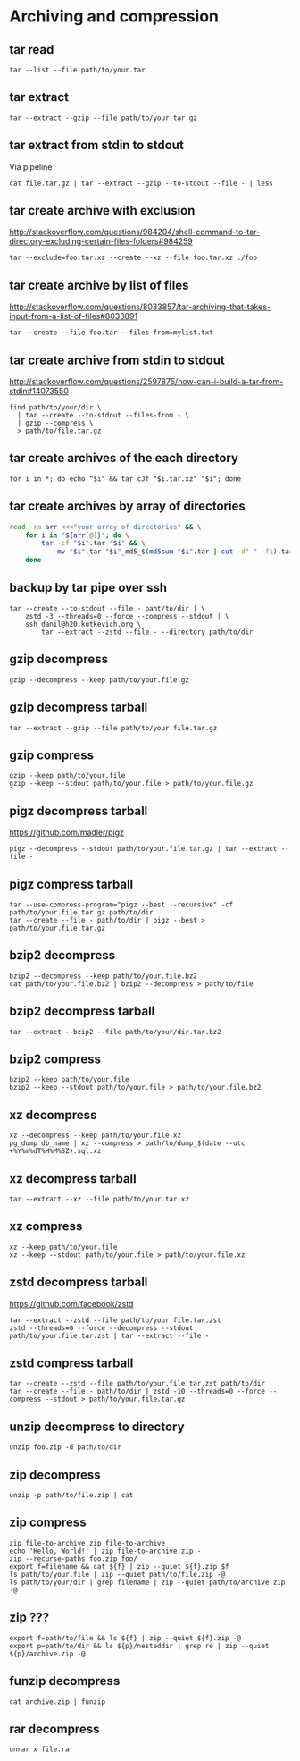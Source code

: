 # Archiving and compression

## tar read

    tar --list --file path/to/your.tar

## tar extract

    tar --extract --gzip --file path/to/your.tar.gz

## tar extract from stdin to stdout

Via pipeline

    cat file.tar.gz | tar --extract --gzip --to-stdout --file - | less

## tar create archive with exclusion

<http://stackoverflow.com/questions/984204/shell-command-to-tar-directory-excluding-certain-files-folders#984259>

    tar --exclude=foo.tar.xz --create --xz --file foo.tar.xz ./foo

## tar create archive by list of files

<http://stackoverflow.com/questions/8033857/tar-archiving-that-takes-input-from-a-list-of-files#8033891>

    tar --create --file foo.tar --files-from=mylist.txt

## tar create archive from stdin to stdout

<http://stackoverflow.com/questions/2597875/how-can-i-build-a-tar-from-stdin#14073550>

    find path/to/your/dir \
      | tar --create --to-stdout --files-from - \
      | gzip --compress \
      > path/to/file.tar.gz

## tar create archives of the each directory

    for i in *; do echo "$i" && tar cJf "$i.tar.xz" "$i"; done

## tar create archives by array of directories

```sh
read -ra arr <<<"your array of directories" && \
    for i in "${arr[@]}"; do \
        tar -cf "$i".tar "$i" && \
            mv "$i".tar "$i"_md5_$(md5sum "$i".tar | cut -d" " -f1).tar ; \
    done
```

## backup by tar pipe over ssh

    tar --create --to-stdout --file - paht/to/dir | \
        zstd -3 --threads=0 --force --compress --stdout | \
        ssh danil@h20.kutkevich.org \
            tar --extract --zstd --file - --directory path/to/dir

## gzip decompress

    gzip --decompress --keep path/to/your.file.gz

## gzip decompress tarball

    tar --extract --gzip --file path/to/your.file.tar.gz

## gzip compress

    gzip --keep path/to/your.file
    gzip --keep --stdout path/to/your.file > path/to/your.file.gz

## pigz decompress tarball

<https://github.com/madler/pigz>

    pigz --decompress --stdout path/to/your.file.tar.gz | tar --extract --file -

## pigz compress tarball

    tar --use-compress-program="pigz --best --recursive" -cf path/to/your.file.tar.gz path/to/dir
    tar --create --file - path/to/dir | pigz --best > path/to/your.file.tar.gz

## bzip2 decompress

    bzip2 --decompress --keep path/to/your.file.bz2
    cat path/to/your.file.bz2 | bzip2 --decompress > path/to/file

## bzip2 decompress tarball

    tar --extract --bzip2 --file path/to/your/dir.tar.bz2

## bzip2 compress

    bzip2 --keep path/to/your.file
    bzip2 --keep --stdout path/to/your.file > path/to/your.file.bz2

## xz decompress

    xz --decompress --keep path/to/your.file.xz
    pg_dump db_name | xz --compress > path/to/dump_$(date --utc +%Y%m%dT%H%M%SZ).sql.xz

## xz decompress tarball

    tar --extract --xz --file path/to/your.tar.xz

## xz compress

    xz --keep path/to/your.file
    xz --keep --stdout path/to/your.file > path/to/your.file.xz

## zstd decompress tarball

<https://github.com/facebook/zstd>

    tar --extract --zstd --file path/to/your.file.tar.zst
    zstd --threads=0 --force --decompress --stdout path/to/your.file.tar.zst | tar --extract --file -

## zstd compress tarball

    tar --create --zstd --file path/to/your.file.tar.zst path/to/dir
    tar --create --file - path/to/dir | zstd -10 --threads=0 --force --compress --stdout > path/to/your.file.tar.gz

## unzip decompress to directory

    unzip foo.zip -d path/to/dir

## zip decompress

    unzip -p path/to/file.zip | cat

## zip compress

    zip file-to-archive.zip file-to-archive
    echo 'Hello, World!' | zip file-to-archive.zip -
    zip --recurse-paths foo.zip foo/
    export f=filename && cat ${f} | zip --quiet ${f}.zip $f
    ls path/to/your.file | zip --quiet path/to/file.zip -@
    ls path/to/your/dir | grep filename | zip --quiet path/to/archive.zip -@

## zip ???

    export f=path/to/file && ls ${f} | zip --quiet ${f}.zip -@
    export p=path/to/dir && ls ${p}/nesteddir | grep re | zip --quiet ${p}/archive.zip -@

## funzip decompress

    cat archive.zip | funzip

## rar decompress

    unrar x file.rar
